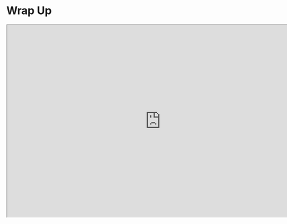 # Wrap Up

<p><iframe title="YouTube video player" src="https://www.youtube.com/embed/i4Jj7gAROK0?si=NHafcjsnPewF91AS" width="800" height="500" allowfullscreen="allowfullscreen" allow="accelerometer; autoplay; clipboard-write; encrypted-media; gyroscope; picture-in-picture; web-share"></iframe></p>